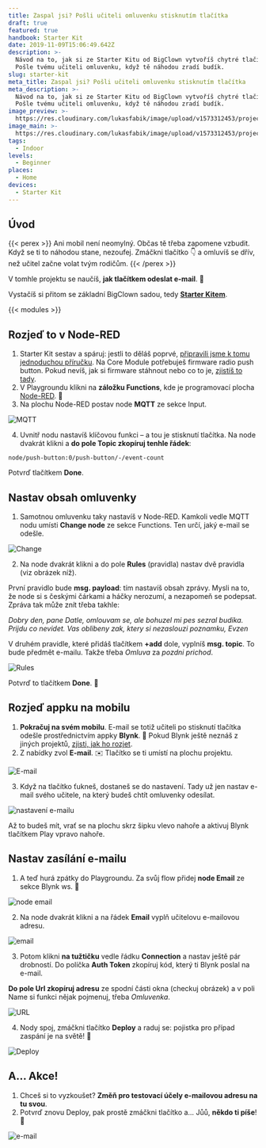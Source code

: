 ```yaml
---
title: Zaspal jsi? Pošli učiteli omluvenku stisknutím tlačítka
draft: true
featured: true
handbook: Starter Kit
date: 2019-11-09T15:06:49.642Z
description: >-
  Návod na to, jak si ze Starter Kitu od BigClown vytvoříš chytré tlačítko.
  Pošle tvému učiteli omluvenku, když tě náhodou zradí budík. 
slug: starter-kit
meta_title: Zaspal jsi? Pošli učiteli omluvenku stisknutím tlačítka
meta_description: >-
  Návod na to, jak si ze Starter Kitu od BigClown vytvoříš chytré tlačítko.
  Pošle tvému učiteli omluvenku, když tě náhodou zradí budík. 
image_preview: >-
  https://res.cloudinary.com/lukasfabik/image/upload/v1573312453/projects/poslani-e-mailu-uciteli-s-omluvenkou-z-vyucovani/image9.png
image_main: >-
  https://res.cloudinary.com/lukasfabik/image/upload/v1573312453/projects/poslani-e-mailu-uciteli-s-omluvenkou-z-vyucovani/image9.png
tags:
  - Indoor
levels:
  - Beginner
places:
  - Home
devices:
  - Starter Kit
---
```

## Úvod

{{< perex >}}
Ani mobil není neomylný. Občas tě třeba zapomene vzbudit. Když se ti to náhodou stane, nezoufej. Zmáčkni tlačítko 👇 a omluvíš se dřív, než učitel začne volat tvým rodičům.
{{< /perex >}}

V tomhle projektu se naučíš, **jak tlačítkem odeslat e-mail**. 📩

Vystačíš si přitom se základní BigClown sadou, tedy [**Starter Kitem**](https://shop.bigclown.com/starter-kit/). 

{{< modules >}}

## Rozjeď to v Node-RED

1. Starter Kit sestav a spáruj: jestli to děláš poprvé, [připravili jsme k tomu jednoduchou příručku](https://www.bigclown.com/cs/handbook/). Na Core Module potřebuješ firmware radio push button. Pokud nevíš, jak si firmware stáhnout nebo co to je, [zjistíš to tady](https://www.bigclown.com/cs/academy/jak-nahrat-firmware/).
2. V Playgroundu klikni na **záložku Functions**, kde je programovací plocha [Node-RED](https://www.bigclown.com/cs/academy/co-je-node-red/). 🤖
3. Na plochu Node-RED postav node **MQTT** ze sekce Input. 

![MQTT](https://res.cloudinary.com/lukasfabik/image/upload/v1573312451/projects/poslani-e-mailu-uciteli-s-omluvenkou-z-vyucovani/image6.png)

4. Uvnitř nodu nastavíš klíčovou funkci – a tou je stisknutí tlačítka. Na node dvakrát klikni a **do pole Topic zkopíruj tenhle řádek**: 


```
node/push-button:0/push-button/-/event-count 
```

Potvrď tlačítkem **Done**.

## Nastav obsah omluvenky

1. Samotnou omluvenku taky nastavíš v Node-RED. Kamkoli vedle MQTT nodu umísti **Change node** ze sekce Functions. Ten určí, jaký e-mail se odešle.

![Change](https://res.cloudinary.com/lukasfabik/image/upload/v1573312451/projects/poslani-e-mailu-uciteli-s-omluvenkou-z-vyucovani/image5.png)

2. Na node dvakrát klikni a do pole **Rules** (pravidla) nastav dvě pravidla (viz obrázek níž).

První pravidlo bude **msg. payload**: tím nastavíš obsah zprávy. Mysli na to, že node si s českými čárkami a háčky nerozumí, a nezapomeň se podepsat. Zpráva tak může znít třeba takhle: 

_Dobry den, pane Datle, omlouvam se, ale bohuzel mi pes sezral budika. Prijdu co nevidet. Vas oblibeny zak, ktery si nezaslouzi poznamku, Evzen_

V druhém pravidle, které přidáš tlačítkem **+add** dole, vyplníš **msg. topic**. To bude předmět e-mailu. Takže třeba _Omluva_ za _pozdni prichod_.

![Rules](https://res.cloudinary.com/lukasfabik/image/upload/v1573312453/projects/poslani-e-mailu-uciteli-s-omluvenkou-z-vyucovani/image11.png)

Potvrď to tlačítkem **Done**. 👏

## Rozjeď appku na mobilu

1. **Pokračuj na svém mobilu**. E-mail se totiž učiteli po stisknutí tlačítka odešle prostřednictvím appky **Blynk**. 📱 Pokud Blynk ještě neznáš z jiných projektů, [zjisti, jak ho rozjet](https://www.bigclown.com/cs/academy/jak-pripojit-blynk/).
2. Z nabídky zvol **E-mail**. ✉️ Tlačítko se ti umístí na plochu projektu. 

![E-mail](https://res.cloudinary.com/lukasfabik/image/upload/v1573312453/projects/poslani-e-mailu-uciteli-s-omluvenkou-z-vyucovani/image4.jpg)

3. Když na tlačítko ťukneš, dostaneš se do nastavení. Tady už jen nastav e-mail svého učitele, na který budeš chtít omluvenky odesílat. 

![nastavení e-mailu](https://res.cloudinary.com/lukasfabik/image/upload/v1573312451/projects/poslani-e-mailu-uciteli-s-omluvenkou-z-vyucovani/image1.jpg)

Až to budeš mít, vrať se na plochu skrz šipku vlevo nahoře a aktivuj Blynk tlačítkem Play vpravo nahoře.

## Nastav zasílání e-mailu

1. A teď hurá zpátky do Playgroundu. Za svůj flow přidej **node Email** ze sekce Blynk ws. 📮

![node email](https://res.cloudinary.com/lukasfabik/image/upload/v1573312453/projects/poslani-e-mailu-uciteli-s-omluvenkou-z-vyucovani/image9.png)

2. Na node dvakrát klikni a na řádek **Email** vyplň učitelovu e-mailovou adresu. 

![email](https://res.cloudinary.com/lukasfabik/image/upload/v1573312453/projects/poslani-e-mailu-uciteli-s-omluvenkou-z-vyucovani/image8.png)

3. Potom klikni **na tužtičku** vedle řádku **Connection** a nastav ještě pár drobností. Do políčka **Auth Token** zkopíruj kód, který ti Blynk poslal na e-mail. 

**Do pole Url zkopíruj adresu** ze spodní části okna (checkuj obrázek) a v poli Name si funkci nějak pojmenuj, třeba _Omluvenka_.

![URL](https://res.cloudinary.com/lukasfabik/image/upload/v1573312452/projects/poslani-e-mailu-uciteli-s-omluvenkou-z-vyucovani/image7.png)

4. Nody spoj, zmáčkni tlačítko **Deploy** a raduj se: pojistka pro případ zaspání je na světě! 🙏

![Deploy](https://res.cloudinary.com/lukasfabik/image/upload/v1573312452/projects/poslani-e-mailu-uciteli-s-omluvenkou-z-vyucovani/image2.png)

## A… Akce!

1. Chceš si to vyzkoušet? **Změň pro testovací účely e-mailovou adresu na tu svou**. 
2. Potvrď znovu Deploy, pak prostě zmáčkni tlačítko a… Jůů, **někdo ti píše**! 💌

![e-mail](https://res.cloudinary.com/lukasfabik/image/upload/v1573312452/projects/poslani-e-mailu-uciteli-s-omluvenkou-z-vyucovani/image10.png)
